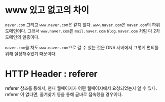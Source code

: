 # www 있고 없고의 차이

`naver.com` 그리고 `www.naver.com`은 같지 않다.
`www.naver.com`은 `naver.com`의 하위 도메인이다.
그래서 `www.naver.com`은 `mail.naver.com` `blog.naver.com` 처럼 다 2차 도메인의 일종이다.

`naver.com`을 쳐도 `www.naver.com`으로 갈 수 있는 것은 DNS 서버에서 그렇게 편의를 위해 설정해주었기 때문이다.

# HTTP Header : referer
referer 참조를 통해서, 현재 웹페이지가 어떤 웹페이지에서 요청되었는지 알 수 있다.
referer 이 없다면, 즐겨찾기 등을 통해 곧바로 접속했을 경우이다.